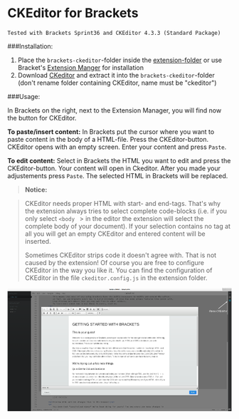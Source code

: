 # CKEditor for Brackets
	Tested with Brackets Sprint36 and CKEditor 4.3.3 (Standard Package)

###Installation:


 1. Place the ```brackets-ckeditor```-folder inside the [extension-folder](https://github.com/adobe/brackets/wiki/Extension-Location) or use Bracket's [Extension Manger](https://github.com/adobe/brackets/wiki/Brackets-Extensions) for installation
 2. Download [CKeditor](http://ckeditor.com/download) and extract it into the ```brackets-ckeditor```-folder (don't rename folder containing CKEditor, name must be "ckeditor")

###Usage:

In Brackets on the right, next to the Extension Manager, you will find now the button for CKEditor.

**To paste/insert content:** 
In Brackets put the cursor where you want to paste content in the body of a HTML-file. Press the CKEditor-button. CKEditor opens with an empty screen. Enter your content and press ```Paste```.

**To edit content:** 
Select in Brackets the HTML you want to edit and press the CKEditor-button. Your content will open in Ckeditor. After you made your adjustements press ```Paste```. The selected HTML in Brackets will be replaced.


>**Notice:**

>CKEditor needs proper HTML with start- and end-tags. That's why the extension always tries to select complete code-blocks (i.e. if you only select ```<body ``` > in the editor the extension will select the complete body of your document). If your selection contains no tag at all you will get an empty CKEditor and entered content will be inserted.
>
>Sometimes CKEditor strips code it doesn't agree with. That is not caused by the extension! 
Of course you are free to configure CKEditor in the way you like it. You can find the configuration of CKEditor in the file ```ckeditor.config.js``` in the extension folder.

![Screenshot](https://github.com/MomoPZ/screenshots/blob/master/Brackets-CKEditor.png?raw=true "Screenshot CKEditor in Brackets")
